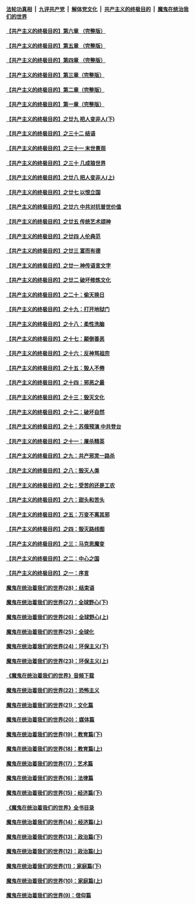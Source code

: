 ####  [法轮功真相](../../../../basic/blob/master/README.md?t=03060402) &nbsp;|&nbsp; [九评共产党](../../../../9ping.md/blob/master/README.md?t=03060402) &nbsp;|&nbsp; [解体党文化](../../../../jtdwh.md/blob/master/README.md?t=03060402)  &nbsp;|&nbsp; [共产主义的终极目的](../../../../gczydzjmd.md/blob/master/README.md?t=03060402) &nbsp;|&nbsp; [魔鬼在统治我们的世界](../../../../mgztzwmdsj.md/blob/master/README.md?t=03060402) 

#### [【共产主义的终极目的】第六章 （完整版）](../pages/nsc422/n11428913.md?t=03060402) 

#### [【共产主义的终极目的】第五章 （完整版）](../pages/nsc422/n11428912.md?t=03060402) 

#### [【共产主义的终极目的】第四章 （完整版）](../pages/nsc422/n11428907.md?t=03060402) 

#### [【共产主义的终极目的】第三章（完整版）](../pages/nsc422/n11428848.md?t=03060402) 

#### [【共产主义的终极目的】第二章（完整版）](../pages/nsc422/n11428831.md?t=03060402) 

#### [【共产主义的终极目的】第一章（完整版）](../pages/nsc422/n11417651.md?t=03060402) 

#### [【共产主义的终极目的】之廿九 把人变非人(下)](../pages/nsc422/n11344140.md?t=03060402) 

#### [【共产主义的终极目的】之三十二 结语](../pages/nsc422/n11360535.md?t=03060402) 

#### [【共产主义的终极目的】之三十一 末世景观](../pages/nsc422/n11351129.md?t=03060402) 

#### [【共产主义的终极目的】之三十 几成狼世界](../pages/nsc422/n11348280.md?t=03060402) 

#### [【共产主义的终极目的】之廿八 把人变非人(上)](../pages/nsc422/n11340492.md?t=03060402) 

#### [【共产主义的终极目的】之廿七 以恨立国](../pages/nsc422/n11336944.md?t=03060402) 

#### [【共产主义的终极目的】之廿六 中共对抗普世价值](../pages/nsc422/n11324785.md?t=03060402) 

#### [【共产主义的终极目的】之廿五 传统艺术颂神](../pages/nsc422/n11296396.md?t=03060402) 

#### [【共产主义的终极目的】之廿四 人伦典范](../pages/nsc422/n11296397.md?t=03060402) 

#### [【共产主义的终极目的】之廿三 富而有德](../pages/nsc422/n11283598.md?t=03060402) 

#### [【共产主义的终极目的】之廿一 神传语言文字](../pages/nsc422/n11263265.md?t=03060402) 

#### [【共产主义的终极目的】之廿二 破坏修炼文化](../pages/nsc422/n11245728.md?t=03060402) 

#### [【共产主义的终极目的】之二十：偷天换日](../pages/nsc422/n11238846.md?t=03060402) 

#### [【共产主义的终极目的】之十九：打开地狱门](../pages/nsc422/n11206376.md?t=03060402) 

#### [【共产主义的终极目的】之十八：柔性洗脑](../pages/nsc422/n11199994.md?t=03060402) 

#### [【共产主义的终极目的】之十七：颠倒善恶](../pages/nsc422/n11179782.md?t=03060402) 

#### [【共产主义的终极目的】之十六：反神骂祖宗](../pages/nsc422/n11166798.md?t=03060402) 

#### [【共产主义的终极目的】之十五：毁人不倦](../pages/nsc422/n11166792.md?t=03060402) 

#### [【共产主义的终极目的】之十四：邪恶之最](../pages/nsc422/n11150249.md?t=03060402) 

#### [【共产主义的终极目的】之十三：毁灭文化](../pages/nsc422/n11135227.md?t=03060402) 

#### [【共产主义的终极目的】之十二：破坏自然](../pages/nsc422/n11135214.md?t=03060402) 

#### [【共产主义的终极目的】之十：苏俄预演 中共登台](../pages/nsc422/n11118424.md?t=03060402) 

#### [【共产主义的终极目的】之十一：屠杀精英](../pages/nsc422/n11118442.md?t=03060402) 

#### [【共产主义的终极目的】之九：共产邪灵一路杀](../pages/nsc422/n11114139.md?t=03060402) 

#### [【共产主义的终极目的】之八：毁灭人类](../pages/nsc422/n11108503.md?t=03060402) 

#### [【共产主义的终极目的】之七：受苦的还是工农](../pages/nsc422/n11101809.md?t=03060402) 

#### [【共产主义的终极目的】之六：甜头和苦头](../pages/nsc422/n11096971.md?t=03060402) 

#### [【共产主义的终极目的】之五：万变不离其邪](../pages/nsc422/n11091285.md?t=03060402) 

#### [【共产主义的终极目的】之四：毁灭路线图](../pages/nsc422/n11086284.md?t=03060402) 

#### [【共产主义的终极目的】之三：马克思魔变](../pages/nsc422/n11061941.md?t=03060402) 

#### [【共产主义的终极目的】之二：中心之国](../pages/nsc422/n11047728.md?t=03060402) 

#### [【共产主义的终极目的】之一：序言](../pages/nsc422/n11086077.md?t=03060402) 

#### [魔鬼在统治着我们的世界(28)：结束语](../pages/nsc422/n10936246.md?t=03060402) 

#### [魔鬼在统治着我们的世界(27)：全球野心(下)](../pages/nsc422/n10928319.md?t=03060402) 

#### [魔鬼在统治着我们的世界(26)：全球野心(上)](../pages/nsc422/n10900318.md?t=03060402) 

#### [魔鬼在统治着我们的世界(25)：全球化](../pages/nsc422/n10788205.md?t=03060402) 

#### [魔鬼在统治着我们的世界(24)：环保主义(下)](../pages/nsc422/n10695307.md?t=03060402) 

#### [魔鬼在统治着我们的世界(23)：环保主义(上)](../pages/nsc422/n10688613.md?t=03060402) 

#### [《魔鬼在统治着我们的世界》音频下载](../pages/nsc422/n10635553.md?t=03060402) 

#### [魔鬼在统治着我们的世界(22)：恐怖主义](../pages/nsc422/n10614727.md?t=03060402) 

#### [魔鬼在统治着我们的世界(21)：文化篇](../pages/nsc422/n10597706.md?t=03060402) 

#### [魔鬼在统治着我们的世界(20)：媒体篇](../pages/nsc422/n10586579.md?t=03060402) 

#### [魔鬼在统治着我们的世界(19)：教育篇(下)](../pages/nsc422/n10564808.md?t=03060402) 

#### [魔鬼在统治着我们的世界(18)：教育篇(上)](../pages/nsc422/n10526970.md?t=03060402) 

#### [魔鬼在统治着我们的世界(17)：艺术篇](../pages/nsc422/n10499093.md?t=03060402) 

#### [魔鬼在统治着我们的世界(16)：法律篇](../pages/nsc422/n10485969.md?t=03060402) 

#### [魔鬼在统治着我们的世界(15)：经济篇(下)](../pages/nsc422/n10469975.md?t=03060402) 

#### [《魔鬼在统治着我们的世界》全书目录](../pages/nsc422/n10464261.md?t=03060402) 

#### [魔鬼在统治着我们的世界(14)：经济篇(上)](../pages/nsc422/n10457370.md?t=03060402) 

#### [魔鬼在统治着我们的世界(13)：政治篇(下)](../pages/nsc422/n10448270.md?t=03060402) 

#### [魔鬼在统治着我们的世界(12)：政治篇(上)](../pages/nsc422/n10444576.md?t=03060402) 

#### [魔鬼在统治着我们的世界(11)：家庭篇(下)](../pages/nsc422/n10440961.md?t=03060402) 

#### [魔鬼在统治着我们的世界(10)：家庭篇(上)](../pages/nsc422/n10435448.md?t=03060402) 

#### [魔鬼在统治着我们的世界(9)：信仰篇](../pages/nsc422/n10432159.md?t=03060402) 

